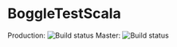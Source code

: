 # BoggleTestScala

Production: ![Build status](https://travis-ci.org/esebesta/BoggleTestScala.svg?branch=production)   Master: ![Build status](https://travis-ci.org/fpinscala/fpinscala.svg?branch=master)
